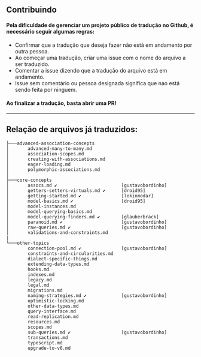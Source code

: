 ## Contribuindo

#### Pela dificuldade de gerenciar um projeto público de tradução no Github, é necessário seguir algumas regras:

- Confirmar que a tradução que deseja fazer não está em andamento por outra pessoa.
- Ao começar uma tradução, criar uma issue com o nome do arquivo a ser traduzido.
- Comentar a issue dizendo que a tradução do arquivo está em andamento.
- Issue sem comentário ou pessoa designada significa que nao está sendo feita por ninguem.

#### Ao finalizar a tradução, basta abrir uma PR!


_____
## Relação de arquivos já traduzidos:

```
├───advanced-association-concepts
│       advanced-many-to-many.md
│       association-scopes.md
│       creating-with-associations.md
│       eager-loading.md
│       polymorphic-associations.md
│
├───core-concepts
│       assocs.md ✔️                        [gustavobordinho]                    
│       getters-setters-virtuals.md ✔️      [droid95]
│       getting-started.md ✔️               [lokinmodar]
│       model-basics.md ✔️                  [droid95]
│       model-instances.md
│       model-querying-basics.md
│       model-querying-finders.md ✔️        [glauberbrack]
│       paranoid.md ✔️                      [gustavobordinho]
│       raw-queries.md ✔️                   [gustavobordinho]
│       validations-and-constraints.md
|
└───other-topics
        connection-pool.md ✔️               [gustavobordinho]
        constraints-and-circularities.md
        dialect-specific-things.md
        extending-data-types.md
        hooks.md
        indexes.md
        legacy.md
        legal.md
        migrations.md
        naming-strategies.md ✔️             [gustavobordinho]
        optimistic-locking.md
        other-data-types.md
        query-interface.md
        read-replication.md
        resources.md
        scopes.md
        sub-queries.md ✔️                   [gustavobordinho]
        transactions.md
        typescript.md
        upgrade-to-v6.md
```
